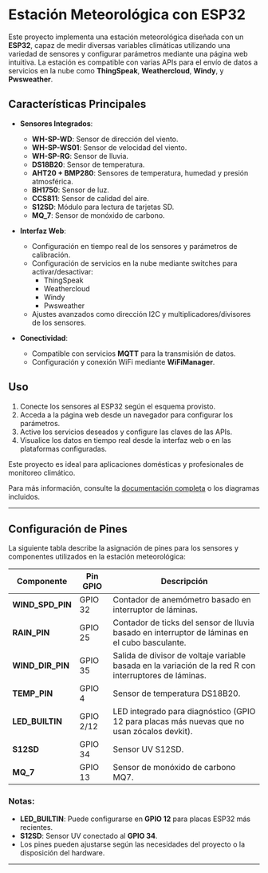 # Estación Meteorológica con ESP32

Este proyecto implementa una estación meteorológica diseñada con un **ESP32**, capaz de medir diversas variables climáticas utilizando una variedad de sensores y configurar parámetros mediante una página web intuitiva. La estación es compatible con varias APIs para el envío de datos a servicios en la nube como **ThingSpeak**, **Weathercloud**, **Windy**, y **Pwsweather**. 

## Características Principales

- **Sensores Integrados**:
  - **WH-SP-WD**: Sensor de dirección del viento.
  - **WH-SP-WS01**: Sensor de velocidad del viento.
  - **WH-SP-RG**: Sensor de lluvia.
  - **DS18B20**: Sensor de temperatura.
  - **AHT20 + BMP280**: Sensores de temperatura, humedad y presión atmosférica.
  - **BH1750**: Sensor de luz.
  - **CCS811**: Sensor de calidad del aire.
  - **S12SD**: Módulo para lectura de tarjetas SD.
  - **MQ_7**: Sensor de monóxido de carbono.

- **Interfaz Web**:
  - Configuración en tiempo real de los sensores y parámetros de calibración.
  - Configuración de servicios en la nube mediante switches para activar/desactivar:
    - ThingSpeak
    - Weathercloud
    - Windy
    - Pwsweather
  - Ajustes avanzados como dirección I2C y multiplicadores/divisores de los sensores.

- **Conectividad**:
  - Compatible con servicios **MQTT** para la transmisión de datos.
  - Configuración y conexión WiFi mediante **WiFiManager**.

## Uso

1. Conecte los sensores al ESP32 según el esquema provisto.
2. Acceda a la página web desde un navegador para configurar los parámetros.
3. Active los servicios deseados y configure las claves de las APIs.
4. Visualice los datos en tiempo real desde la interfaz web o en las plataformas configuradas.

Este proyecto es ideal para aplicaciones domésticas y profesionales de monitoreo climático. 

Para más información, consulte la [documentación completa](#) o los diagramas incluidos.

---

## Configuración de Pines

La siguiente tabla describe la asignación de pines para los sensores y componentes utilizados en la estación meteorológica:

| **Componente**         | **Pin GPIO** | **Descripción**                                                                                      |
|-------------------------|--------------|------------------------------------------------------------------------------------------------------|
| **WIND_SPD_PIN**        | GPIO 32      | Contador de anemómetro basado en interruptor de láminas.                                             |
| **RAIN_PIN**            | GPIO 25      | Contador de ticks del sensor de lluvia basado en interruptor de láminas en el cubo basculante.       |
| **WIND_DIR_PIN**        | GPIO 35      | Salida de divisor de voltaje variable basada en la variación de la red R con interruptores de láminas. |
| **TEMP_PIN**            | GPIO 4       | Sensor de temperatura DS18B20.                                                                      |
| **LED_BUILTIN**         | GPIO 2/12    | LED integrado para diagnóstico (GPIO 12 para placas más nuevas que no usan zócalos devkit).         |
| **S12SD**               | GPIO 34      | Sensor UV S12SD.                                                                                    |
| **MQ_7**                | GPIO 13      | Sensor de monóxido de carbono MQ7.                                                                  |

### Notas:
- **LED_BUILTIN**: Puede configurarse en **GPIO 12** para placas ESP32 más recientes.
- **S12SD**: Sensor UV conectado al **GPIO 34**.
- Los pines pueden ajustarse según las necesidades del proyecto o la disposición del hardware.

--- 
